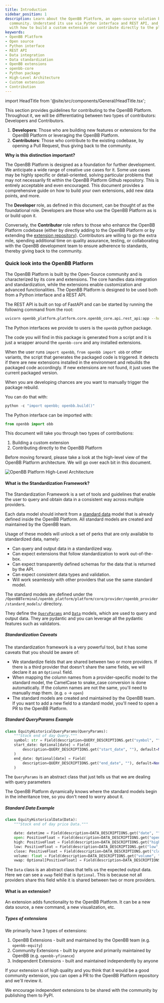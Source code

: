 ```yaml
---
title: Introduction
sidebar_position: 1
description: Learn about the OpenBB Platform, an open-source solution built by the
  community. Understand its use via Python interface and REST API, and acquaint yourself
  with how to build a custom extension or contribute directly to the platform
keywords:
- OpenBB Platform
- Open source
- Python interface
- REST API
- Data integration
- Data standardization
- OpenBB extensions
- openbb-core
- Python package
- High-Level Architecture
- Custom extension
- Contribution
---
```


import HeadTitle from '@site/src/components/General/HeadTitle.tsx';

<HeadTitle title="Introduction - Contributing | OpenBB Platform Docs" />

This section provides guidelines for contributing to the OpenBB Platform.
Throughout it, we will be differentiating between two types of contributors: Developers and Contributors.

1. **Developers**: Those who are building new features or extensions for the OpenBB Platform or leveraging the OpenBB Platform.
2. **Contributors**: Those who contribute to the existing codebase, by opening a Pull Request, thus giving back to the community.

**Why is this distinction important?**

The OpenBB Platform is designed as a foundation for further development. We anticipate a wide range of creative use cases for it. Some use cases may be highly specific or detail-oriented, solving particular problems that may not necessarily fit within the OpenBB Platform Github repository. This is entirely acceptable and even encouraged. This document provides a comprehensive guide on how to build your own extensions, add new data points, and more.

The **Developer** role, as defined in this document, can be thought of as the foundational role. Developers are those who use the OpenBB Platform as is or build upon it.

Conversely, the **Contributor** role refers to those who enhance the OpenBB Platform codebase (either by directly adding to the OpenBB Platform or by extending the [extension repository]((https://github.com/OpenBB-finance/OpenBBTerminal/blob/develop/openbb_platform/EXTENSIONS.md))). Contributors are willing to go the extra mile, spending additional time on quality assurance, testing, or collaborating with the OpenBB development team to ensure adherence to standards, thereby giving back to the community.

### Quick look into the OpenBB Platform

The OpenBB Platform is built by the Open-Source community and is characterized by its core and extensions. The core handles data integration and standardization, while the extensions enable customization and advanced functionalities. The OpenBB Platform is designed to be used both from a Python interface and a REST API.

The REST API is built on top of FastAPI and can be started by running the following command from the root:

```bash
uvicorn openbb_platform.platform.core.openbb_core.api.rest_api:app --host 0.0.0.0 --port 8000 --reload
```

The Python interfaces we provide to users is the `openbb` python package.

The code you will find in this package is generated from a script and it is just a wrapper around the `openbb-core` and any installed extensions.

When the user runs `import openbb`, `from openbb import obb` or other variants, the script that generates the packaged code is triggered. It detects if there are new extensions installed in the environment and rebuilds the packaged code accordingly. If new extensions are not found, it just uses the current packaged version.

When you are developing chances are you want to manually trigger the package rebuild.

You can do that with:

```python
python -c "import openbb; openbb.build()"
```

The Python interface can be imported with:

```python
from openbb import obb
```

This document will take you through two types of contributions:

1. Building a custom extension
2. Contributing directly to the OpenBB Platform

Before moving forward, please take a look at the high-level view of the OpenBB Platform architecture. We will go over each bit in this document.

<picture>
  <source media="(prefers-color-scheme: dark)" srcset="https://github.com/OpenBB-finance/OpenBBTerminal/assets/74266147/c9a5a92a-28b6-4257-aefc-deaebe635c6a"/>
  <img alt="OpenBB Platform High-Level Architecture" src="https://github.com/OpenBB-finance/OpenBBTerminal/assets/74266147/c9a5a92a-28b6-4257-aefc-deaebe635c6a"/>
</picture>

#### What is the Standardization Framework?

The Standardization Framework is a set of tools and guidelines that enable the user to query and obtain data in a consistent way across multiple providers.

Each data model should inherit from a [standard data](platform/provider/openbb_provider/standard_models) model that is already defined inside the OpenBB Platform. All standard models are created and maintained by the OpenBB team.

Usage of these models will unlock a set of perks that are only available to standardized data, namely:

- Can query and output data in a standardized way.
- Can expect extensions that follow standardization to work out-of-the-box.
- Can expect transparently defined schemas for the data that is returned by the API.
- Can expect consistent data types and validation.
- Will work seamlessly with other providers that use the same standard model.

The standard models are defined under the `/OpenBBTerminal/openbb_platform/platform/core/provider/openbb_provider/standard_models/` directory.

They define the [`QueryParams`](platform/provider/openbb_provider/abstract/query_params.py) and [`Data`](platform/provider/openbb_provider/abstract/data.py) models, which are used to query and output data. They are pydantic and you can leverage all the pydantic features such as validators.

##### Standardization Caveats

The standardization framework is a very powerful tool, but it has some caveats that you should be aware of:

- We standardize fields that are shared between two or more providers. If there is a third provider that doesn't share the same fields, we will declare it as an `Optional` field.
- When mapping the column names from a provider-specific model to the standard model, the CamelCase to snake_case conversion is done automatically. If the column names are not the same, you'll need to manually map them. (e.g. `o` -> `open`)
- The standard models are created and maintained by the OpenBB team. If you want to add a new field to a standard model, you'll need to open a PR to the OpenBB Platform.

##### Standard QueryParams Example

```python
class EquityHistoricalQueryParams(QueryParams):
    """Stock end of day Query."""
    symbol: str = Field(description=QUERY_DESCRIPTIONS.get("symbol", ""))
    start_date: Optional[date] = Field(
        description=QUERY_DESCRIPTIONS.get("start_date", ""), default=None
    )
    end_date: Optional[date] = Field(
        description=QUERY_DESCRIPTIONS.get("end_date", ""), default=None
    )
```

The `QueryParams` is an abstract class that just tells us that we are dealing with query parameters

The OpenBB Platform dynamically knows where the standard models begin in the inheritance tree, so you don't need to worry about it.

##### Standard Data Example

```python
class EquityHistoricalData(Data):
    """Stock end of day price Data."""

    date: datetime = Field(description=DATA_DESCRIPTIONS.get("date", ""))
    open: PositiveFloat = Field(description=DATA_DESCRIPTIONS.get("open", ""))
    high: PositiveFloat = Field(description=DATA_DESCRIPTIONS.get("high", ""))
    low: PositiveFloat = Field(description=DATA_DESCRIPTIONS.get("low", ""))
    close: PositiveFloat = Field(description=DATA_DESCRIPTIONS.get("close", ""))
    volume: float = Field(description=DATA_DESCRIPTIONS.get("volume", ""))
    vwap: Optional[PositiveFloat] = Field(description=DATA_DESCRIPTIONS.get("vwap", ""), default=None)
```

The `Data` class is an abstract class that tells us the expected output data. Here we can see a `vwap` field that is `Optional`. This is because not all providers share this field while it is shared between two or more providers.

#### What is an extension?

An extension adds functionality to the OpenBB Platform. It can be a new data source, a new command, a new visualization, etc.

##### Types of extensions

We primarily have 3 types of extensions:

1. OpenBB Extensions - built and maintained by the OpenBB team (e.g. `openbb-equity`)
2. Community Extensions - built by anyone and primarily maintained by OpenBB (e.g. `openbb-yfinance`)
3. Independent Extensions - built and maintained independently by anyone

If your extension is of high quality and you think that it would be a good community extension, you can open a PR to the OpenBB Platform repository and we'll review it.

We encourage independent extensions to be shared with the community by publishing them to PyPI.
